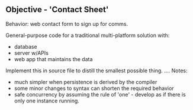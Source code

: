 ## Objective - 'Contact Sheet'
Behavior: web contact form to sign up for comms.

General-purpose code for a traditional multi-platform solution with:
- database
- server w/APIs	
- web app that maintains the data

Implement this in source file to distill the smallest possible thing.
....
Notes:
- much simpler when persistence is derived by the compiler
- some minor changes to syntax can shorten the required behavior
- safe concurrency by assuming the rule of 'one' - develop as if there is only
one instance running.
